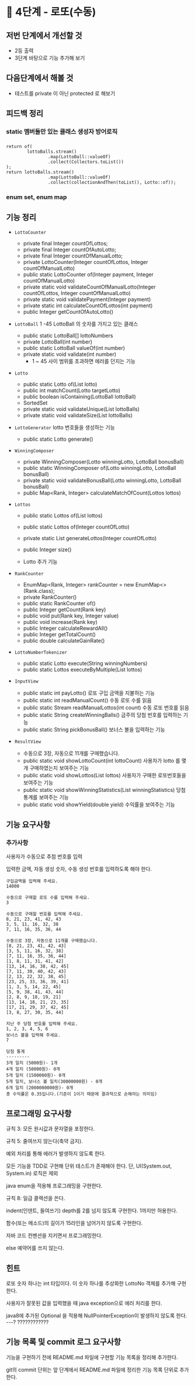 # 🚀 4단계 - 로또(수동)

## 저번 단계에서 개선할 것
- 2등 출력 
- 3단계 바탕으로 기능 추가해 보기

## 다음단계에서 해볼 것
- 테스트를 private 이 아닌 protected 로 해보기

## 피드백 정리
### static 멤버들만 있는 클래스 생성자 방어로직

###
```
return of(
        lottoBalls.stream()
                .map(LottoBall::valueOf)
                .collect(Collectors.toList())
);
return lottoBalls.stream()
                .map(LottoBall::valueOf)
                .collect(collectionAndThen(toList(), Lotto::of));
```

### enum set, enum map 

## 기능 정리
- `LottoCounter`
    - private final Integer countOfLottos;
    - private final Integer countOfAutoLotto;
    - private final Integer countOfManualLotto;
    - private LottoCounter(Integer countOfLottos, Integer countOfManualLotto)
    - public static LottoCounter of(Integer payment, Integer countOfManualLotto) 
    - private static void validateCountOfManualLotto(Integer countOfLottos, Integer countOfManualLotto) 
    - private static void validatePayment(Integer payment) 
    - private static int calculateCountOfLottos(int payment)
    - public Integer getCountOfAutoLotto() 

- `LottoBall` 1 -45 LottoBall 의 숫자를 가지고 있는 클래스
    - public static LottoBall[] lottoNumbers
    - private LottoBall(int number)
    - public static LottoBall valueOf(int number)
    - private static void validate(int number) 
        - 1 ~ 45 사이 범위를 초과하면 에러를 던지는 기능
        
- `Lotto` 
    - public static Lotto of(List<Integer> lotto)
    - public int matchCount(Lotto targetLotto)
    - public boolean isContaining(LottoBall lottoBall)
    - SortedSet
    - private static void validateUnique(List<LottoBall> lottoBalls)
    - private static void validateSize(List<LottoBall> lottoBalls)
    
- `LottoGenerator` lotto 번호들을 생성하는 기능
    - public static Lotto generate()
    
- `WinningComposer`
    - private WinningComposer(Lotto winningLotto, LottoBall bonusBall)
    - public static WinningComposer of(Lotto winningLotto, LottoBall bonusBall)
    - private static void validateBonusBall(Lotto winningLotto, LottoBall bonusBall)
    - public Map<Rank, Integer> calculateMatchOfCount(Lottos lottos)
    
- `Lottos`
    - public static Lottos of(List<Lotto> lottos)
    - public static Lottos of(Integer countOfLotto)
    - private static List<Lotto> generateLottos(Integer countOfLotto) 
    - public Integer size()

    - Lotto 추가 기능

- `RankCounter`
    - EnumMap<Rank, Integer> rankCounter = new EnumMap<>(Rank.class);
    - private RankCounter()
    - public static RankCounter of()
    - public Integer getCount(Rank key)
    - public void put(Rank key, Integer value)
    - public void increase(Rank key)
    - public Integer calculateRewardAll() 
    - public Integer getTotalCount() 
    - public double calculateGainRate() 

- `LottoNumberTokenizer`
    - public static Lotto execute(String winningNumbers)
    - public static Lottos executeByMultiple(List<String> lottos)
    

- `InputView`
    - public static int payLotto() 로또 구입 금액을 지불하는 기능
    - public static int readManualCount() 수동 로또 수를 읽음
    - public static Stream<String> readManualLottos(int count) 수동 로또 번호를 읽음
    - public static String createWinningBalls() 금주의 당첨 번호를 입력하는 기능
    - public static String pickBonusBall() 보너스 볼을 입력하는 기능
    
- `ResultView`
    - 수동으로 3장, 자동으로 11개를 구매했습니다.
    - public static void showLottoCount(int lottoCount) 사용자가 lotto 를 몇개 구매하였는지 보여주는 기능
    - public static void showLottos(List<Lotto> lottos) 사용자가 구매한 로또번호들을 보여주는 기능 
    - public static void showWinningStatistics(List<LottoReward> winningStatistics) 당첨 통계를 보여주는 기능
    - public static void showYield(double yield) 수익률을 보여주는 기능

## 기능 요구사항
### 추가사항
사용자가 수동으로 추첨 번호를 입력

입력한 금액, 자동 생성 숫자, 수동 생성 번호를 입력하도록 해야 한다.
```
구입금액을 입력해 주세요.
14000

수동으로 구매할 로또 수를 입력해 주세요.
3

수동으로 구매할 번호를 입력해 주세요.
8, 21, 23, 41, 42, 43
3, 5, 11, 16, 32, 38
7, 11, 16, 35, 36, 44

수동으로 3장, 자동으로 11개를 구매했습니다.
[8, 21, 23, 41, 42, 43]
[3, 5, 11, 16, 32, 38]
[7, 11, 16, 35, 36, 44]
[1, 8, 11, 31, 41, 42]
[13, 14, 16, 38, 42, 45]
[7, 11, 30, 40, 42, 43]
[2, 13, 22, 32, 38, 45]
[23, 25, 33, 36, 39, 41]
[1, 3, 5, 14, 22, 45]
[5, 9, 38, 41, 43, 44]
[2, 8, 9, 18, 19, 21]
[13, 14, 18, 21, 23, 35]
[17, 21, 29, 37, 42, 45]
[3, 8, 27, 30, 35, 44]

지난 주 당첨 번호를 입력해 주세요.
1, 2, 3, 4, 5, 6
보너스 볼을 입력해 주세요.
7

당첨 통계
---------
3개 일치 (5000원)- 1개
4개 일치 (50000원)- 0개
5개 일치 (1500000원)- 0개
5개 일치, 보너스 볼 일치(30000000원) - 0개
6개 일치 (2000000000원)- 0개
총 수익률은 0.35입니다.(기준이 1이기 때문에 결과적으로 손해라는 의미임)
```
## 프로그래밍 요구사항
규칙 3: 모든 원시값과 문자열을 포장한다.

규칙 5: 줄여쓰지 않는다(축약 금지).

예외 처리를 통해 에러가 발생하지 않도록 한다.

모든 기능을 TDD로 구현해 단위 테스트가 존재해야 한다. 단, UI(System.out, System.in) 로직은 제외

java enum을 적용해 프로그래밍을 구현한다.

규칙 8: 일급 콜렉션을 쓴다.

indent(인덴트, 들여쓰기) depth를 2를 넘지 않도록 구현한다. 1까지만 허용한다.

함수(또는 메소드)의 길이가 15라인을 넘어가지 않도록 구현한다.

자바 코드 컨벤션을 지키면서 프로그래밍한다.

else 예약어를 쓰지 않는다.

## 힌트
로또 숫자 하나는 int 타입이다. 이 숫자 하나를 추상화한 LottoNo 객체를 추가해 구현한다.

사용자가 잘못된 값을 입력했을 때 java exception으로 에러 처리를 한다.

java8에 추가된 Optional 을 적용해 NullPointerException이 발생하지 않도록 한다. ---? ????????????

## 기능 목록 및 commit 로그 요구사항
기능을 구현하기 전에 README.md 파일에 구현할 기능 목록을 정리해 추가한다.

git의 commit 단위는 앞 단계에서 README.md 파일에 정리한 기능 목록 단위로 추가한다.
